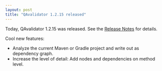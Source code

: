 ```yaml
---
layout: post
title: "QAvalidator 1.2.15 released"
---
```


Today, QAvalidator 1.2.15 was released. See the [Release Notes](https://qavalidator.github.io/static/doc/qav-doc.html#release-notes) for details.

Cool new features: 

* Analyze the current Maven or Gradle project and write out as dependency graph.
* Increase the level of detail: Add nodes and dependencies on method level.
